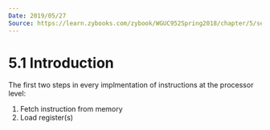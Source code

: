 ```yaml
---
Date: 2019/05/27
Source: https://learn.zybooks.com/zybook/WGUC952Spring2018/chapter/5/section/1
---
```


# 5.1 Introduction

The first two steps in every implmentation of instructions at the processor level:

1. Fetch instruction from memory
2. Load register(s)
